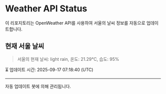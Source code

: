 
# Weather API Status

이 리포지토리는 OpenWeather API를 사용하여 서울의 날씨 정보를 자동으로 업데이트합니다.

## 현재 서울 날씨
> 서울의 현재 날씨: light rain, 온도: 21.29°C, 습도: 95%

⏳ 업데이트 시간: 2025-09-17 07:18:40 (UTC)

---
자동 업데이트 봇에 의해 관리됩니다.
